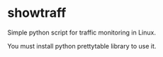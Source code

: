 # showtraff
Simple python script for traffic monitoring in Linux.

You must install  python prettytable library to use it.
